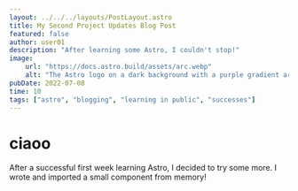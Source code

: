 ```yaml
---
layout: ../../../layouts/PostLayout.astro
title: My Second Project Updates Blog Post
featured: false
author: user01
description: "After learning some Astro, I couldn't stop!"
image:
    url: "https://docs.astro.build/assets/arc.webp"
    alt: "The Astro logo on a dark background with a purple gradient arc."
pubDate: 2022-07-08
time: 10
tags: ["astro", "blogging", "learning in public", "successes"]
---
```

# ciaoo
After a successful first week learning Astro, I decided to try some more. I wrote and imported a small component from memory!